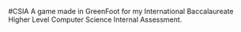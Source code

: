 #CSIA
A game made in GreenFoot for my International Baccalaureate Higher Level Computer Science Internal Assessment.
